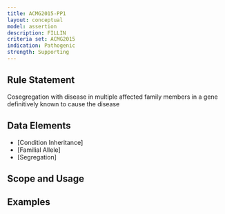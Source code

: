 ```yaml
---
title: ACMG2015-PP1
layout: conceptual
model: assertion
description: FILLIN
criteria set: ACMG2015
indication: Pathogenic
strength: Supporting
---
```


Rule Statement
--------------
Cosegregation with disease in multiple affected family members in a gene definitively known to cause the disease

Data Elements
-------------
* [Condition Inheritance]
* [Familial Allele]
* [Segregation]

Scope and Usage
---------------

Examples
--------
